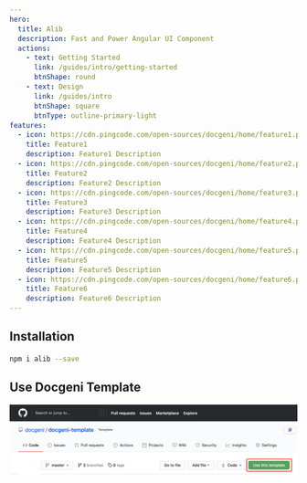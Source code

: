 ```yaml
---
hero:
  title: Alib
  description: Fast and Power Angular UI Component
  actions:
    - text: Getting Started
      link: /guides/intro/getting-started
      btnShape: round
    - text: Design
      link: /guides/intro
      btnShape: square
      btnType: outline-primary-light
features:
  - icon: https://cdn.pingcode.com/open-sources/docgeni/home/feature1.png
    title: Feature1
    description: Feature1 Description 
  - icon: https://cdn.pingcode.com/open-sources/docgeni/home/feature2.png
    title: Feature2
    description: Feature2 Description 
  - icon: https://cdn.pingcode.com/open-sources/docgeni/home/feature3.png
    title: Feature3 
    description: Feature3 Description 
  - icon: https://cdn.pingcode.com/open-sources/docgeni/home/feature4.png
    title: Feature4
    description: Feature4 Description 
  - icon: https://cdn.pingcode.com/open-sources/docgeni/home/feature5.png
    title: Feature5
    description: Feature5 Description 
  - icon: https://cdn.pingcode.com/open-sources/docgeni/home/feature6.png
    title: Feature6
    description: Feature6 Description 
---
```


## Installation

```bash
npm i alib --save
```

## Use Docgeni Template
![Use Docgeni Template](./assets/images/use-docgeni-template.png)

